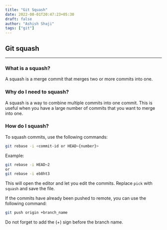 ```yaml
---
title: "Git Squash"
date: 2022-08-01T20:47:23+05:30
draft: false
author: "Ashish Shaji"
tags: ["git"]
---
```

## Git squash
---
### What is a squash?

A squash is a merge commit that merges two or more commits into one.

### Why do I need to squash?

A squash is a way to combine multiple commits into one commit. This is useful when you have a large number of commits that you want to merge into one.

### How do I squash?

To squash commits, use the following commands:

```bash
git rebase -i <commit-id or HEAD~{number}>
```
Example:
```bash
git rebase -i HEAD~2
or
git rebase -i eb8ht3
```

This will open the editor and let you edit the commits.
Replace `pick` with `squash` and save the file.

If the commits have already been pushed to remote, you can use the following command:
```bash
git push origin +branch_name
```
Do not forget to add the (+) sign before the branch name.